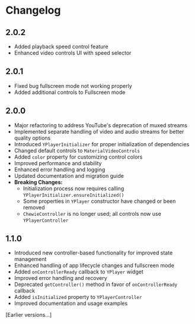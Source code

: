 # Changelog

## 2.0.2

- Added playback speed control feature
- Enhanced video controls UI with speed selector

## 2.0.1

- Fixed bug fullscreen mode not working properly
- Added additional controls to Fullscreen mode

## 2.0.0

- Major refactoring to address YouTube's deprecation of muxed streams
- Implemented separate handling of video and audio streams for better quality options
- Introduced `YPlayerInitializer` for proper initialization of dependencies
- Changed default controls to `MaterialVideoControls`
- Added `color` property for customizing control colors
- Improved performance and stability
- Enhanced error handling and logging
- Updated documentation and migration guide
- **Breaking Changes:**
  - Initialization process now requires calling `YPlayerInitializer.ensureInitialized()`
  - Some properties in `YPlayer` constructor have changed or been removed
  - `ChewieController` is no longer used; all controls now use `YPlayerController`

## 1.1.0

- Introduced new controller-based functionality for improved state management
- Enhanced handling of app lifecycle changes and fullscreen mode
- Added `onControllerReady` callback to `YPlayer` widget
- Improved error handling and recovery
- Deprecated `getController()` method in favor of `onControllerReady` callback
- Added `isInitialized` property to `YPlayerController`
- Improved documentation and usage examples

[Earlier versions...]
